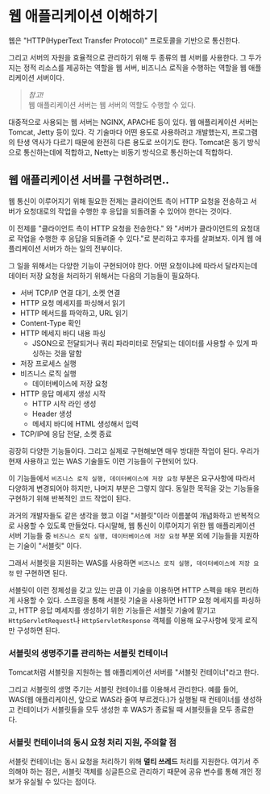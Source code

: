 # 웹 애플리케이션 이해하기

웹은 "HTTP(HyperText Transfer Protocol)" 프로토콜을 기반으로 통신한다.

그리고 서버의 자원을 효율적으로 관리하기 위해 두 종류의 웹 서버를 사용한다. 그 두가지는 정적 리소스를 제공하는 역할을 웹 서버, 비즈니스 로직을 수행하는 역할을 웹 애플리케이션 서버이다.

> *참고!*  
> 웹 애플리케이션 서버는 웹 서버의 역할도 수행할 수 있다.

대중적으로 사용되는 웹 서버는 NGINX, APACHE 등이 있다. 웹 애플리케이션 서버는 Tomcat, Jetty 등이 있다. 각 기술마다 어떤 용도로 사용하려고 개발했는지, 프로그램의 탄생 역사가 다르기 때문에 완전히 다른 용도로 쓰이기도 한다. Tomcat은 동기 방식으로 통신하는데에 적합하고, Netty는 비동기 방식으로 통신하는데 적합하다.

## 웹 애플리케이션 서버를 구현하려면..

웹 통신이 이루어지기 위해 필요한 전제는 클라이언트 측이 HTTP 요청을 전송하고 서버가 요청대로의 작업을 수행한 후 응답을 되돌려줄 수 있어야 한다는 것이다. 

이 전제를 "클라이언트 측이 HTTP 요청을 전송한다." 와 "서버가 클라이언트의 요청대로 작업을 수행한 후 응답을 되돌려줄 수 있다."로 분리하고 후자를 살펴보자. 이게 웹 애플리케이션 서버가 하는 일의 전부이다.

그 일을 위해서는 다양한 기능이 구현되어야 한다. 어떤 요청이냐에 따라서 달라지는데 데이터 저장 요청을 처리하기 위해서는 다음의 기능들이 필요하다.

- 서버 TCP/IP 연결 대기, 소켓 연결
- HTTP 요청 메세지를 파싱해서 읽기
- HTTP 메서드를 파악하고, URL 읽기
- Content-Type 확인
- HTTP 메세지 바디 내용 파싱
  - JSON으로 전달되거나 쿼리 파라미터로 전달되는 데이터를 사용할 수 있게 파싱하는 것을 말함
- 저장 프로세스 실행
- 비즈니스 로직 실행
  - 데이터베이스에 저장 요청
- HTTP 응답 메세지 생성 시작
  - HTTP 시작 라인 생성
  - Header 생성
  - 메세지 바디에 HTML 생성해서 입력
- TCP/IP에 응답 전달, 소켓 종료

굉장히 다양한 기능들이다. 그리고 실제로 구현해보면 매우 방대한 작업이 된다. 우리가 현재 사용하고 있는 WAS 기술들도 이런 기능들이 구현되어 있다.

이 기능들에서 `비즈니스 로직 실행, 데이터베이스에 저장 요청` 부분은 요구사항에 따라서 다양하게 변경되어야 하지만, 나머지 부분은 그렇지 않다. 동일한 목적을 갖는 기능들을 구현하기 위해 반복적인 코드 작업이 된다.

과거의 개발자들도 같은 생각을 했고 이걸 "서블릿"이라 이름붙여 개념화하고 반복적으로 사용할 수 있도록 만들었다. 다시말해, 웹 통신이 이루어지기 위한 웹 애플리케이션 서버 기능들 중 `비즈니스 로직 실행, 데이터베이스에 저장 요청` 부분 외에 기능들을 지원하는 기술이 "서블릿" 이다.

그래서 서블릿을 지원하는 WAS를 사용하면 `비즈니스 로직 실행, 데이터베이스에 저장 요청` 만 구현하면 된다. 

서블릿이 이런 정체성을 갖고 있는 만큼 이 기술을 이용하면 HTTP 스펙을 매우 편리하게 사용할 수 있다. 스프링을 통해 서블릿 기술을 사용하면 HTTP 요청 메세지를 파싱하고, HTTP 응답 메세지를 생성하기 위한 기능들은 서블릿 기술에 맡기고 `HttpServletRequest`나 `HttpServletResponse` 객체를 이용해 요구사항에 맞게 로직만 구성하면 된다.

### 서블릿의 생명주기를 관리하는 서블릿 컨테이너 

Tomcat처럼 서블릿을 지원하는 웹 애플리케이션 서버를 "서블릿 컨테이너"라고 한다.

그리고 서블릿의 생명 주기는 서블릿 컨테이너를 이용해서 관리한다. 예를 들어, WAS(웹 애플리케이션, 앞으로 WAS라 줄여 부르겠다.)가 실행될 때 컨테이너를 생성하고 컨테이너가 서블릿들을 모두  생성한 후 WAS가 종료될 때 서블릿들을 모두 종료한다. 

### 서블릿 컨테이너의 동시 요청 처리 지원, 주의할 점 

서블릿 컨테이너는 동시 요청을 처리하기 위해 **멀티 쓰레드** 처리를 지원한다. 여기서 주의해야 하는 점은, 서블릿 객체를 싱글튼으로 관리하기 때문에 공유 변수를 통해 개인 정보가 유실될 수 있다는 점이다.